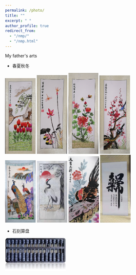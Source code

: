 ```yaml
---
permalink: /photo/
title: ""
excerpt: " "
author_profile: true
redirect_from: 
  - "/nmp/"
  - "/nmp.html"
---
```

My father's arts

* 春夏秋冬

<img src="/images/1.jpg" alt="/images/1" width="100"/>
<img src="/images/2.jpg" alt="/images/2" width="100"/>
<img src="/images/3.jpg" alt="/images/3" width="98"/>
<img src="/images/4.jpg" alt="/images/4" width="100"/>


<img src="/images/5.jpg" alt="/images/5" width="100"/>
<img src="/images/6.jpg" alt="/images/6" width="100"/>
<img src="/images/7.jpg" alt="/images/7" width="100"/>
<img src="/images/8.jpg" alt="/images/8" width="100"/>

* 石刻算盘

<img src="/images/算盘.jpg" alt="/images/算盘" width="200"/>

